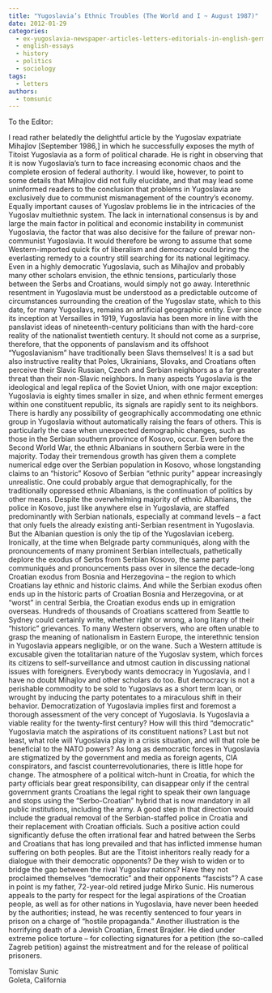 ```yaml
---
title: "Yugoslavia’s Ethnic Troubles (The World and I ~ August 1987)"
date: 2012-01-29
categories: 
  - ex-yugoslavia-newspaper-articles-letters-editorials-in-english-german-and-french
  - english-essays
  - history
  - politics
  - sociology
tags: 
  - letters
authors: 
  - tomsunic
---
```


To the Editor:

I read rather belatedly the delightful article by the Yugoslav expatriate Mihajlov \[September 1986,\] in which he successfully exposes the myth of Titoist Yugoslavia as a form of political charade. He is right in observing that it is now Yugoslavia’s turn to face increasing economic chaos and the complete erosion of federal authority. I would like, however, to point to some details that Mihajlov did not fully elucidate, and that may lead some uninformed readers to the conclusion that problems in Yugoslavia are exclusively due to communist mismanagement of the country’s economy. Equally important causes of Yugoslav problems lie in the intricacies of the Yugoslav multiethnic system. The lack in international consensus is by and large the main factor in political and economic instability in communist Yugoslavia, the factor that was also decisive for the failure of prewar non-communist Yugoslavia. It would therefore be wrong to assume that some Western-imported quick fix of liberalism and democracy could bring the everlasting remedy to a country still searching for its national legitimacy. Even in a highly democratic Yugoslavia, such as Mihajlov and probably many other scholars envision, the ethnic tensions, particularly those between the Serbs and Croatians, would simply not go away. Interethnic resentment in Yugoslavia must be understood as a predictable outcome of circumstances surrounding the creation of the Yugoslav state, which to this date, for many Yugoslavs, remains an artificial geographic entity. Ever since its inception at Versailles in 1919, Yugoslavia has been more in line with the panslavist ideas of nineteenth-century politicians than with the hard-core reality of the nationalist twentieth century. It should not come as a surprise, therefore, that the opponents of panslavism and its offshoot “Yugoslavianism” have traditionally been Slavs themselves! It is a sad but also instructive reality that Poles, Ukrainians, Slovaks, and Croatians often perceive their Slavic Russian, Czech and Serbian neighbors as a far greater threat than their non-Slavic neighbors. In many aspects Yugoslavia is the ideological and legal replica of the Soviet Union, with one major exception: Yugoslavia is eighty times smaller in size, and when ethnic ferment emerges within one constituent republic, its signals are rapidly sent to its neighbors. There is hardly any possibility of geographically accommodating one ethnic group in Yugoslavia without automatically raising the fears of others. This is particularly the case when unexpected demographic changes, such as those in the Serbian southern province of Kosovo, occur. Even before the Second World War, the ethnic Albanians in southern Serbia were in the majority. Today their tremendous growth has given them a complete numerical edge over the Serbian population in Kosovo, whose longstanding claims to an “historic” Kosovo of Serbian “ethnic purity” appear increasingly unrealistic. One could probably argue that demographically, for the traditionally oppressed ethnic Albanians, is the continuation of politics by other means. Despite the overwhelming majority of ethnic Albanians, the police in Kosovo, just like anywhere else in Yugoslavia, are staffed predominantly with Serbian nationals, especially at command levels – a fact that only fuels the already existing anti-Serbian resentment in Yugoslavia. But the Albanian question is only the tip of the Yugoslavian iceberg. Ironically, at the time when Belgrade party communiqués, along with the pronouncements of many prominent Serbian intellectuals, pathetically deplore the exodus of Serbs from Serbian Kosovo, the same party communiqués and pronouncements pass over in silence the decade-long Croatian exodus from Bosnia and Herzegovina – the region to which Croatians lay ethnic and historic claims. And while the Serbian exodus often ends up in the historic parts of Croatian Bosnia and Herzegovina, or at “worst” in central Serbia, the Croatian exodus ends up in emigration overseas. Hundreds of thousands of Croatians scattered from Seattle to Sydney could certainly write, whether right or wrong, a long litany of their “historic” grievances. To many Western observers, who are often unable to grasp the meaning of nationalism in Eastern Europe, the interethnic tension in Yugoslavia appears negligible, or on the wane. Such a Western attitude is excusable given the totalitarian nature of the Yugoslav system, which forces its citizens to self-surveillance and utmost caution in discussing national issues with foreigners. Everybody wants democracy in Yugoslavia, and I have no doubt Mihajlov and other scholars do too. But democracy is not a perishable commodity to be sold to Yugoslavs as a short term loan, or wrought by inducing the party potentates to a miraculous shift in their behavior. Democratization of Yugoslavia implies first and foremost a thorough assessment of the very concept of Yugoslavia. Is Yugoslavia a viable reality for the twenty-first century? How will this third “democratic” Yugoslavia match the aspirations of its constituent nations? Last but not least, what role will Yugoslavia play in a crisis situation, and will that role be beneficial to the NATO powers? As long as democratic forces in Yugoslavia are stigmatized by the government and media as foreign agents, CIA conspirators, and fascist counterrevolutionaries, there is little hope for change. The atmosphere of a political witch-hunt in Croatia, for which the party officials bear great responsibility, can disappear only if the central government grants Croatians the legal right to speak their own language and stops using the “Serbo-Croatian” hybrid that is now mandatory in all public institutions, including the army. A good step in that direction would include the gradual removal of the Serbian-staffed police in Croatia and their replacement with Croatian officials. Such a positive action could significantly defuse the often irrational fear and hatred between the Serbs and Croatians that has long prevailed and that has inflicted immense human suffering on both peoples. But are the Titoist inheritors really ready for a dialogue with their democratic opponents? De they wish to widen or to bridge the gap between the rival Yugoslav nations? Have they not proclaimed themselves “democratic” and their opponents “fascists”? A case in point is my father, 72-year-old retired judge Mirko Sunic. His numerous appeals to the party for respect for the legal aspirations of the Croatian people, as well as for other nations in Yugoslavia, have never been heeded by the authorities; instead, he was recently sentenced to four years in prison on a charge of “hostile propaganda.” Another illustration is the horrifying death of a Jewish Croatian, Ernest Brajder. He died under extreme police torture – for collecting signatures for a petition (the so-called Zagreb petition) against the mistreatment and for the release of political prisoners.

Tomislav Sunic  
Goleta, California
